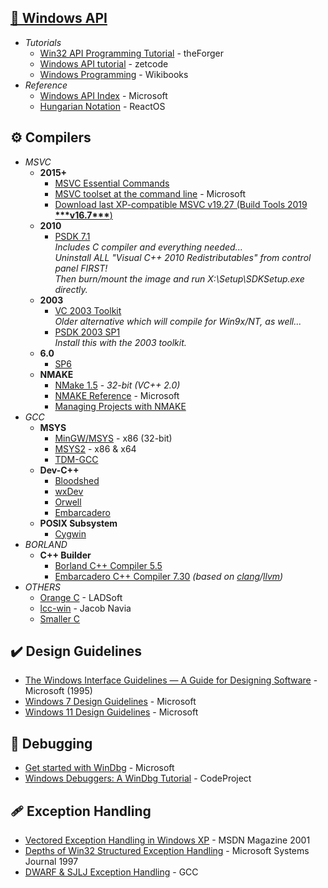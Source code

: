 
## [📖 Windows API](https://en.wikipedia.org/wiki/Windows_API)
* _Tutorials_
  - [Win32 API Programming Tutorial](http://www.winprog.org/tutorial/) - theForger
  - [Windows API tutorial](https://zetcode.com/gui/winapi/) - zetcode
  - [Windows Programming](https://en.wikibooks.org/wiki/Windows_Programming) - Wikibooks
* _Reference_
  - [Windows API Index](https://en.wikipedia.org/wiki/Windows_API) - Microsoft
  - [Hungarian Notation](https://reactos.org/wiki/Hungarian_Notation) - ReactOS


## ⚙️ Compilers
  * _MSVC_
    * __2015+__
      - [MSVC Essential Commands](MSVC-Essential-Commands.md)
      - [MSVC toolset at the command line](https://docs.microsoft.com/en-us/cpp/build/building-on-the-command-line) - Microsoft
      - [Download last XP-compatible MSVC v19.27 (Build Tools 2019 **\*\*\*v16.7\*\*\***)](https://my.visualstudio.com/Downloads?q=visual%20studio%202019&wt.mc_id=o~msft~vscom~older-downloads)
    * __2010__
      - [PSDK 7.1](https://www.microsoft.com/en-us/download/details.aspx?id=8442)  
        _Includes C compiler and everything needed...  
        Uninstall ALL "Visual C++ 2010 Redistributables" from control panel FIRST!  
        Then burn/mount the image and run X:\Setup\SDKSetup.exe directly._
    * __2003__
      - [VC 2003 Toolkit](https://virtuallyfun.com/2016/09/17/visual-c-toolkit-2003/)  
        _Older alternative which will compile for Win9x/NT, as well..._  
      - [PSDK 2003 SP1](https://www.microsoft.com/en-us/download/details.aspx?id=15656)  
        _Install this with the 2003 toolkit._
    * __6.0__
      - [SP6](http://web.archive.org/web/20160222035203id_/http://download.microsoft.com/download/1/9/f/19fe4660-5792-4683-99e0-8d48c22eed74/Vs6sp6.exe)
    * __NMAKE__
      - [NMake 1.5](https://web.archive.org/web/20060615060342id_/http://download.microsoft.com/download/vc15/Patch/1.52/W95/EN-US/Nmake15.exe) - _32-bit (VC++ 2.0)_
      - [NMAKE Reference](https://learn.microsoft.com/en-us/cpp/build/reference/nmake-reference) - Microsoft
      - [Managing Projects with NMAKE](https://et.engr.iupui.edu/~dskim/downloadable/reference_Nmake.pdf)
  * _GCC_
    * __MSYS__
      - [MinGW/MSYS](https://sourceforge.net/projects/mingw/files/Installer) - x86 (32-bit)
      - [MSYS2](https://www.msys2.org/) - x86 & x64
      - [TDM-GCC](https://jmeubank.github.io/tdm-gcc/)
    * __Dev-C++__
      - [Bloodshed](https://bloodshed.net/)
      - [wxDev](http://wxdsgn.sourceforge.net/)
      - [Orwell](https://orwelldevcpp.blogspot.com/)
      - [Embarcadero](https://www.embarcadero.com/cn/free-tools/dev-cpp)
    * __POSIX Subsystem__
      - [Cygwin](https://www.cygwin.com/)
  * _BORLAND_
    * __C++ Builder__
      - [Borland C++ Compiler 5.5](https://altd.embarcadero.com/download/bcppbuilder/freecommandLinetools.exe)
      - [Embarcadero C++ Compiler 7.30](https://altd.embarcadero.com/download/bcppbuilder/BCC102.zip) _(based on [clang](https://clang.llvm.org/)/[llvm](https://llvm.org/))_
  * _OTHERS_
    * [Orange C](https://ladsoft.tripod.com/orange_c_compiler.html) - LADSoft
    * [lcc-win](https://lcc-win32.services.net/) - Jacob Navia
    * [Smaller C](https://github.com/alexfru/SmallerC)


## ✔️ Design Guidelines
* [The Windows Interface Guidelines — A Guide for Designing Software](https://www.ics.uci.edu/~kobsa/courses/ICS104/course-notes/Microsoft_WindowsGuidelines.pdf) - Microsoft (1995)
* [Windows 7 Design Guidelines](https://learn.microsoft.com/en-us/windows/win32/uxguide/guidelines) - Microsoft
* [Windows 11 Design Guidelines](https://learn.microsoft.com/en-us/windows/apps/design/) - Microsoft


## 🔎 Debugging
* [Get started with WinDbg](https://github.com/MicrosoftDocs/windows-driver-docs/blob/staging/windows-driver-docs-pr/debugger/getting-started-with-windbg.md) - Microsoft
* [Windows Debuggers: A WinDbg Tutorial](https://www.codeproject.com/articles/6084/windows-debuggers-part-1-a-windbg-tutorial) - CodeProject


## 🩹 Exception Handling
* [Vectored Exception Handling in Windows XP](https://learn.microsoft.com/en-us/archive/msdn-magazine/2001/september/under-the-hood-new-vectored-exception-handling-in-windows-xp) - MSDN Magazine 2001
* [Depths of Win32 Structured Exception Handling](https://web.archive.org/web/20081230021224id_/http://www.microsoft.com/msj/0197/Exception/Exception.aspx) - Microsoft Systems Journal 1997
* [DWARF & SJLJ Exception Handling](https://gcc.gnu.org/wiki/WindowsGCCImprovements) - GCC
